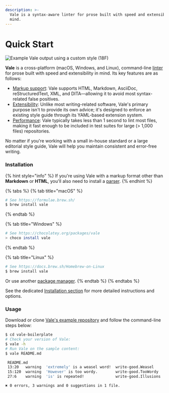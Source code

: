 ```yaml
---
description: >-
  Vale is a syntax-aware linter for prose built with speed and extensibility in
  mind.
---
```


# Quick Start



![Example Vale output using a custom style \(18F\)](https://user-images.githubusercontent.com/8785025/71751520-ab91fa00-2e30-11ea-9e67-6e2babb5d0ee.png)

**Vale** is a cross-platform \(macOS, Windows, and Linux\), command-line [linter](https://en.wikipedia.org/wiki/Lint_%28software%29) for prose built with speed and extensibility in mind. Its key features are as follows:

* [Markup support](getting-started/markup.md): Vale supports HTML, Markdown, AsciiDoc, reStructuredText, XML, and DITA—allowing it to avoid most syntax-related false positives.
* [Extensibility](getting-started/styles.md): Unlike most writing-related software, Vale's primary purpose isn't to provide its own advice; it's designed to enforce an existing style guide through its YAML-based extension system.
* [Performance](https://gist.github.com/jdkato/02bb9db72cf6d36c7a52d8b075bdb5df#file-perf-md): Vale typically takes less than 1 second to lint most files, making it fast enough to be included in test suites for large \(&gt; 1,000 files\) repositories.

No matter if you're working with a small in-house standard or a large editorial style guide, Vale will help you maintain consistent and error-free writing.

### Installation

{% hint style="info" %}
If you're using Vale with a markup format other than **Markdown** or **HTML**, you'll also need to install a [parser](getting-started/markup.md#formats).
{% endhint %}

{% tabs %}
{% tab title="macOS" %}
```bash
# See https://formulae.brew.sh/
$ brew install vale
```
{% endtab %}

{% tab title="Windows" %}
```bash
# See https://chocolatey.org/packages/vale
> choco install vale
```
{% endtab %}

{% tab title="Linux" %}
```bash
# See https://docs.brew.sh/Homebrew-on-Linux
$ brew install vale
```

Or use another [package manager](https://repology.org/project/vale/versions).
{% endtab %}
{% endtabs %}

See the dedicated [Installation section](getting-started/installation.md) for more detailed instructions and options.

### Usage

Download or clone [Vale's example repository](https://github.com/errata-ai/vale-boilerplate) and follow the command-line steps below:

```bash
$ cd vale-boilerplate
# Check your version of Vale:
$ vale -h
# Run Vale on the sample content:
$ vale README.md

 README.md
 13:20   warning  'extremely' is a weasel word!  write-good.Weasel    
 15:120  warning  'However' is too wordy.        write-good.TooWordy  
 27:6    warning  'is' is repeated!              write-good.Illusions 

✖ 0 errors, 3 warnings and 0 suggestions in 1 file.
```

